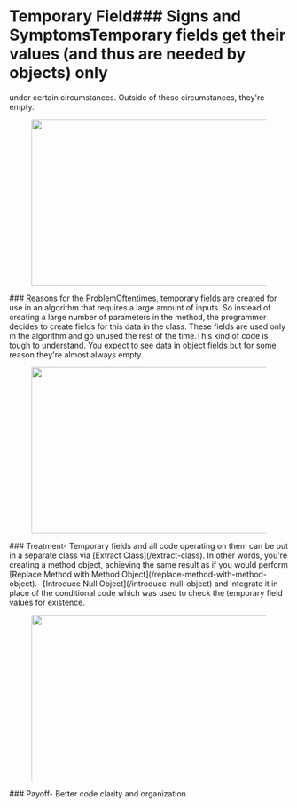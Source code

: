 # Temporary Field### Signs and SymptomsTemporary fields get their values (and thus are needed by objects) only

under certain circumstances. Outside of these circumstances, they're
empty.<figure class="image">
<img
src="https://refactoring.guru/images/refactoring/content/smells/temporary-field-01.png?id=5e30a8144171693ee4894091762b9742"
srcset="https://refactoring.guru/images/refactoring/content/smells/temporary-field-01-2x.png?id=1cf05ea67f1e3bd1c1f634af7408f67c 2x"
width="500" height="300" />
</figure>### Reasons for the ProblemOftentimes, temporary fields are created for use in an algorithm that
requires a large amount of inputs. So instead of creating a large number
of parameters in the method, the programmer decides to create fields for
this data in the class. These fields are used only in the algorithm and
go unused the rest of the time.This kind of code is tough to understand. You expect to see data in
object fields but for some reason they're almost always empty.<figure class="image">
<img
src="https://refactoring.guru/images/refactoring/content/smells/temporary-field-02.png?id=2cf98e02ffb0c1d36a98d48ba7bc5c45"
srcset="https://refactoring.guru/images/refactoring/content/smells/temporary-field-02-2x.png?id=6c8e4384d9029cd3ec84cd330d5871eb 2x"
loading="lazy" width="500" height="300" />
</figure>### Treatment- Temporary fields and all code operating on them can be put in a
    separate class via [Extract Class](/extract-class). In other words,
    you're creating a method object, achieving the same result as if you
    would perform [Replace Method with Method
    Object](/replace-method-with-method-object).- [Introduce Null Object](/introduce-null-object) and integrate it in
    place of the conditional code which was used to check the temporary
    field values for existence.<figure class="image">
<img
src="https://refactoring.guru/images/refactoring/content/smells/temporary-field-03.png?id=cf0e1c1e2a19745d23ca9e1d917d45cc"
srcset="https://refactoring.guru/images/refactoring/content/smells/temporary-field-03-2x.png?id=c633fd664958307bf296b09de72959dd 2x"
loading="lazy" width="500" height="300" />
</figure>### Payoff- Better code clarity and organization.
